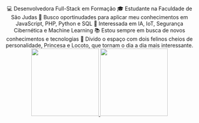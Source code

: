 <div align="center">
  💻 Desenvolvedora Full-Stack em Formação
  🎓 Estudante na Faculdade de São Judas
  🌱 Busco oportinudades para aplicar meu conhecimentos em JavaScript, PHP, Python e SQL
  🧠 Interessada em IA, IoT, Segurança Cibernética e Machine Learning
  📚 Estou sempre em busca de novos conhecimentos e tecnologias
  🐾 Divido o espaço com dois felinos cheios de personalidade, Princesa e Locoto, que tornam o dia a dia mais interessante.
  
</div>

<div align="center">
  <a href="https://github.com/CristinAlvestegui">
  <img height="180em" src="https://github-readme-stats.vercel.app/api?username=CristinAlvestegui&show_icons=true&theme=ocean_dark&include_all_commits=true&count_private=true"/>
  <img height="180em" src="https://github-readme-stats.vercel.app/api/top-langs/?username=CristinAlvestegui&layout=compact&langs_count=7&theme=ocean_dark"/>
</div><br>

<!--
**CristinAlvestegui/cristinAlvestegui** is a ✨ _special_ ✨ repository because its `README.md` (this file) appears on your GitHub profile.

Here are some ideas to get you started:

- 🔭 I’m currently working on ...
- 🌱 I’m currently learning ...
- 👯 I’m looking to collaborate on ...
- 🤔 I’m looking for help with ...
- 💬 Ask me about ...
- 📫 How to reach me: ...
- 😄 Pronouns: ...
- ⚡ Fun fact: ...
-->
